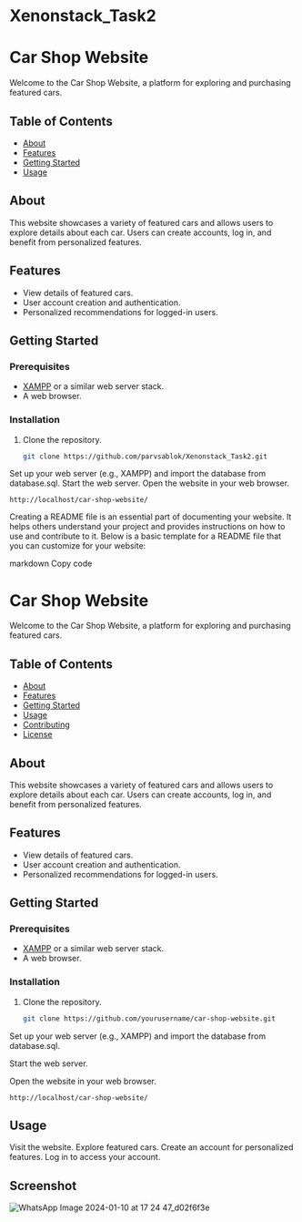# Xenonstack_Task2
# Car Shop Website

Welcome to the Car Shop Website, a platform for exploring and purchasing featured cars.

## Table of Contents

- [About](#about)
- [Features](#features)
- [Getting Started](#getting-started)
- [Usage](#usage)

## About

This website showcases a variety of featured cars and allows users to explore details about each car. Users can create accounts, log in, and benefit from personalized features.

## Features

- View details of featured cars.
- User account creation and authentication.
- Personalized recommendations for logged-in users.

## Getting Started

### Prerequisites

- [XAMPP](https://www.apachefriends.org/index.html) or a similar web server stack.
- A web browser.

### Installation

1. Clone the repository.
   ```bash
   git clone https://github.com/parvsablok/Xenonstack_Task2.git
   ```
Set up your web server (e.g., XAMPP) and import the database from database.sql.
Start the web server.
Open the website in your web browser.
```
http://localhost/car-shop-website/
```

Creating a README file is an essential part of documenting your website. It helps others understand your project and provides instructions on how to use and contribute to it. Below is a basic template for a README file that you can customize for your website:

markdown
Copy code
# Car Shop Website

Welcome to the Car Shop Website, a platform for exploring and purchasing featured cars.

## Table of Contents

- [About](#about)
- [Features](#features)
- [Getting Started](#getting-started)
- [Usage](#usage)
- [Contributing](#contributing)
- [License](#license)

## About

This website showcases a variety of featured cars and allows users to explore details about each car. Users can create accounts, log in, and benefit from personalized features.

## Features

- View details of featured cars.
- User account creation and authentication.
- Personalized recommendations for logged-in users.

## Getting Started

### Prerequisites

- [XAMPP](https://www.apachefriends.org/index.html) or a similar web server stack.
- A web browser.

### Installation

1. Clone the repository.
   ```bash
   git clone https://github.com/yourusername/car-shop-website.git
Set up your web server (e.g., XAMPP) and import the database from database.sql.

Start the web server.

Open the website in your web browser.
```
http://localhost/car-shop-website/
```
## Usage
Visit the website.
Explore featured cars.
Create an account for personalized features.
Log in to access your account.

## Screenshot
![WhatsApp Image 2024-01-10 at 17 24 47_d02f6f3e](https://github.com/parvsablok/Xenonstack_Task2/assets/99950588/53108c4d-a078-4129-b655-efca5efac2c7)
